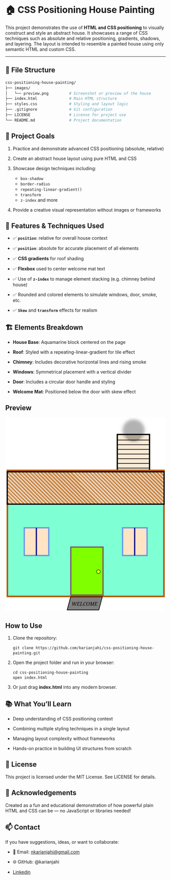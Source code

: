 # 🏠 CSS Positioning House Painting

This project demonstrates the use of **HTML and CSS positioning** to visually construct and style an abstract house. It showcases a range of CSS techniques such as absolute and relative positioning, gradients, shadows, and layering. The layout is intended to resemble a painted house using only semantic HTML and custom CSS.

---

## 📁 File Structure

```bash
css-positioning-house-painting/
├── images/
│   └── preview.png         # Screenshot or preview of the house
├── index.html              # Main HTML structure
├── styles.css              # Styling and layout logic
├── .gitignore              # Git configuration
├── LICENSE                 # License for project use
└── README.md               # Project documentation
```

## 🎯 Project Goals
1. Practice and demonstrate advanced CSS positioning (absolute, relative)

2. Create an abstract house layout using pure HTML and CSS

3. Showcase design techniques including:

    - `box-shadow`
    - `border-radius`
    - `repeating-linear-gradient()`
    - `transform`
    - `z-index` and more

4. Provide a creative visual representation without images or frameworks

## 🌈 Features & Techniques Used
- ✅ **`position`**: relative for overall house context

- ✅ **`position`**: absolute for accurate placement of all elements

- ✅ **CSS gradients** for roof shading

- ✅ **Flexbox** used to center welcome mat text

- ✅ Use of **`z-index`** to manage element stacking (e.g. chimney behind house)

- ✅ Rounded and colored elements to simulate windows, door, smoke, etc.

- ✅ **`Skew`** and **`transform`** effects for realism

## 🏗️ Elements Breakdown
- **House Base**: Aquamarine block centered on the page

- **Roof**: Styled with a repeating-linear-gradient for tile effect

- **Chimney**: Includes decorative horizontal lines and rising smoke

- **Windows**: Symmetrical placement with a vertical divider

- **Door**: Includes a circular door handle and styling

- **Welcome Mat**: Positioned below the door with skew effect

## Preview
![Preview of House](images/preview.png)

## How to Use
1. Clone the repository:
    ```
    git clone https://github.com/karianjahi/css-positioning-house-painting.git
    ```
2. Open the project folder and run in your browser:
    ```
    cd css-positioning-house-painting
    open index.html
    ```
3. Or just drag **index.html** into any modern browser.


## 📚 What You’ll Learn
- Deep understanding of CSS positioning context

- Combining multiple styling techniques in a single layout

- Managing layout complexity without frameworks

- Hands-on practice in building UI structures from scratch

## 📝 License
This project is licensed under the MIT License. See LICENSE for details.

## 🙌 Acknowledgements
Created as a fun and educational demonstration of how powerful plain HTML and CSS can be — no JavaScript or libraries needed!

## 📫 Contact
If you have suggestions, ideas, or want to collaborate:

- 📧 Email: nkarianjahi@gmail.com

- 🌐 GitHub: @karianjahi

- [Linkedin](www.linkedin.com/in/josephkarianjahinjeri)
